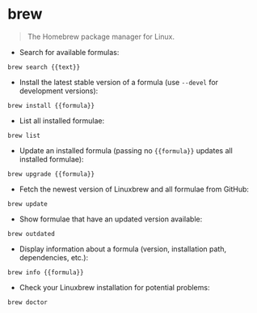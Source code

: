 # brew

> The Homebrew package manager for Linux.

- Search for available formulas:

`brew search {{text}}`

- Install the latest stable version of a formula (use `--devel` for development versions):

`brew install {{formula}}`

- List all installed formulae:

`brew list`

- Update an installed formula (passing no `{{formula}}` updates all installed formulae):

`brew upgrade {{formula}}`

- Fetch the newest version of Linuxbrew and all formulae from GitHub:

`brew update`

- Show formulae that have an updated version available:

`brew outdated`

- Display information about a formula (version, installation path, dependencies, etc.):

`brew info {{formula}}`

- Check your Linuxbrew installation for potential problems:

`brew doctor`
